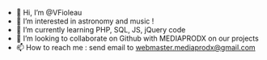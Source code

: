 - 👋 Hi, I’m @VFioleau
- 👀 I’m interested in astronomy and music !
- 🌱 I’m currently learning PHP, SQL, JS, jQuery code
- 💞️ I’m looking to collaborate on Github with MEDIAPRODX on our projects
- 📫 How to reach me : send email to webmaster.mediaprodx@gmail.com

<!---
VFioleau/VFioleau is a ✨ special ✨ repository because its `README.md` (this file) appears on your GitHub profile.
You can click the Preview link to take a look at your changes.
--->

